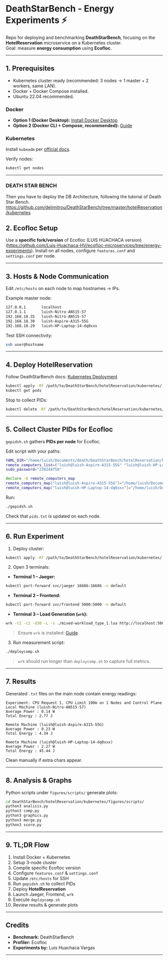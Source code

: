 
# DeathStarBench - Energy Experiments ⚡️

Repo for deploying and benchmarking **DeathStarBench**, focusing on the **HotelReservation** microservice on a Kubernetes cluster.  
Goal: measure **energy consumption** using **Ecofloc**.

---

## 1. Prerequisites

- Kubernetes cluster ready (recommended: 3 nodes → 1 master + 2 workers, same LAN).
- Docker + Docker Compose installed.
- Ubuntu 22.04 recommended.

### Docker

- **Option 1 (Docker Desktop):** [Install Docker Desktop](https://docs.docker.com/desktop/setup/install/linux/ubuntu/)  
- **Option 2 (Docker CLI + Compose, recommended):** [Guide](https://www.digitalocean.com/community/tutorials/how-to-install-and-use-docker-compose-on-ubuntu-22-04)

### Kubernetes

Install `kubeadm` per [official docs](https://kubernetes.io/docs/setup/production-environment/tools/kubeadm/install-kubeadm).

Verify nodes:

```bash
kubectl get nodes
````

---

### DEATH STAR BENCH
Then you have to deploy the DB Architecture, following the tutorial of Death Star Bench.
[https://github.com/delimitrou/DeathStarBench/tree/master/hotelReservation/kubernetes
](https://github.com/Luis-Huachaca-HV/DeathStarBench-Measuring-Energy)



## 2. Ecofloc Setup

Use a **specific fork/version** of Ecofloc (LUIS HUACHACA version) (https://github.com/Luis-Huachaca-HV/ecofloc-microservices/tree/energy-experiments).
Install on all nodes, configure `features.conf` and `settings.conf` per node.

---

## 3. Hosts & Node Communication

Edit `/etc/hosts` on each node to map hostnames → IPs.

Example master node:

```bash
127.0.0.1       localhost
127.0.1.1       luish-Nitro-AN515-57
192.168.18.35   luish-Nitro-AN515-57
192.168.18.30   luish-Aspire-A315-55G
192.168.18.29   luish-HP-Laptop-14-dq0xxx
```

Test SSH connectivity:

```bash
ssh user@hostname
```

---

## 4. Deploy HotelReservation

Follow DeathStarBench docs: [Kubernetes Deployment](https://github.com/delimitrou/DeathStarBench/tree/master/hotelReservation/kubernetes)

```bash
kubectl apply -Rf /path/to/DeathStarBench/hotelReservation/kubernetes/
kubectl get pods
```

Stop to collect PIDs:

```bash
kubectl delete -Rf /path/to/DeathStarBench/hotelReservation/kubernetes/
```

---

## 5. Collect Cluster PIDs for Ecofloc

`gepidsh.sh` gathers **PIDs per node** for Ecofloc.

Edit script with your paths:

```bash
YAML_DIR="/home/luish/Documents/death/DeathStarBench/hotelReservation/kubernetes"
remote_computers_list=("luish@luish-Aspire-A315-55G" "luish@luish-HP-Laptop-14-dq0xxx")
sudo_password="238244758"

declare -A remote_computers_map
remote_computers_map["luish@luish-Aspire-A315-55G"]="/home/luish/Documents/p3/ecofloc"
remote_computers_map["luish@luish-HP-Laptop-14-dq0xxx"]="/home/luish/Documents/p3/ecofloc"
```

Run:

```bash
./gepidsh.sh
```

Check that `pids.txt` is updated on each node.

---

## 6. Run Experiment

1. Deploy cluster:

```bash
kubectl apply -Rf /path/to/DeathStarBench/hotelReservation/kubernetes/
```

2. Open 3 terminals:

* **Terminal 1 – Jaeger:**

```bash
kubectl port-forward svc/jaeger 16686:16686 -n default
```

* **Terminal 2 – Frontend:**

```bash
kubectl port-forward svc/frontend 5000:5000 -n default
```

* **Terminal 3 – Load Generation (`wrk`):**

```bash
wrk -t2 -c2 -d30 -L -s ./mixed-workload_type_1.lua http://localhost:5000 -R2
```

> Ensure `wrk` is installed: [Guide](https://nitikagarw.medium.com/getting-started-with-wrk-and-wrk2-benchmarking-6e3cdc76555f)

3. Run measurement script:

```bash
./deploycomp.sh
```

> `wrk` should run longer than `deploycomp.sh` to capture full metrics.

---

## 7. Results

Generated `.txt` files on the main node contain energy readings:

```
Experiment: CPU Request 1, CPU Limit 100m on 1 Nodes and Control Plane
Local Machine (luish-Nitro-AN515-57)
Average Power : 0.14 W
Total Energy : 2.77 J

Remote Machine (luish@luish-Aspire-A315-55G)
Average Power : 0.23 W
Total Energy : 4.34 J

Remote Machine (luish@luish-HP-Laptop-14-dq0xxx)
Average Power : 2.27 W
Total Energy : 45.44 J
```

Clean manually if extra chars appear.

---

## 8. Analysis & Graphs

Python scripts under `figures/scripts/` generate plots:

```bash
cd DeathStarBench/hotelReservation/kubernetes/figures/scripts/
python3 analisis.py
python3 comp.py
python3 graphics.py
python3 merge.py
python3 score.py
```

---

## 9. TL;DR Flow

1. Install Docker + Kubernetes
2. Setup 3-node cluster
3. Compile specific Ecofloc version
4. Configure `features.conf` & `settings.conf`
5. Update `/etc/hosts` for SSH
6. Run `gepidsh.sh` to collect PIDs
7. Deploy **HotelReservation**
8. Launch Jaeger, Frontend, `wrk`
9. Execute `deploycomp.sh`
10. Review results & generate plots

---

## Credits

* **Benchmark:** DeathStarBench
* **Profiler:** Ecofloc
* **Experiments by:** Luis Huachaca Vargas




---



